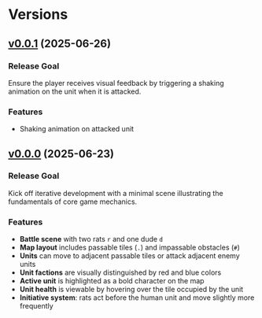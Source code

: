 # Versions

## [v0.0.1](v0.0.1) (2025-06-26)

### Release Goal
Ensure the player receives visual feedback by triggering a shaking animation on the unit when it is attacked.

### Features
- Shaking animation on attacked unit

## [v0.0.0](v0.0.0) (2025-06-23)

### Release Goal
Kick off iterative development with a minimal scene illustrating the fundamentals of core game mechanics.

### Features
- **Battle scene** with two rats `r` and one dude `d`
- **Map layout** includes passable tiles (`.`) and impassable obstacles (`#`)
- **Units** can move to adjacent passable tiles or attack adjacent enemy units
- **Unit factions** are visually distinguished by red and blue colors
- **Active unit** is highlighted as a bold character on the map
- **Unit health** is viewable by hovering over the tile occupied by the unit
- **Initiative system**: rats act before the human unit and move slightly more frequently
